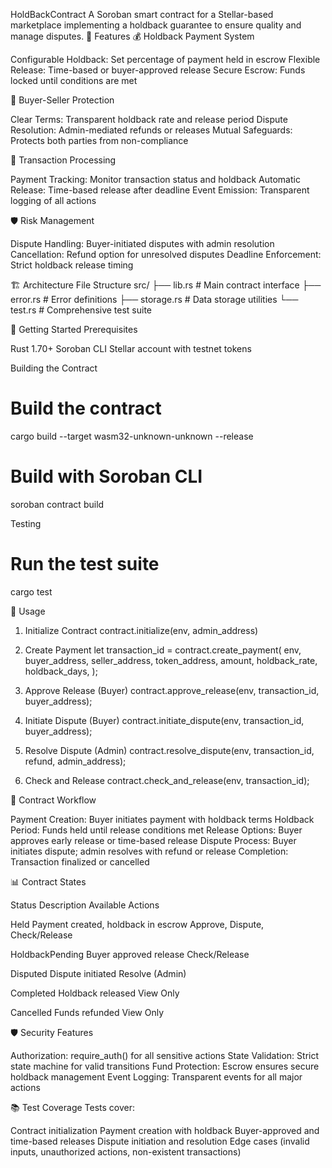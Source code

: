 HoldBackContract
A Soroban smart contract for a Stellar-based marketplace implementing a holdback guarantee to ensure quality and manage disputes.
🌟 Features
💰 Holdback Payment System

Configurable Holdback: Set percentage of payment held in escrow
Flexible Release: Time-based or buyer-approved release
Secure Escrow: Funds locked until conditions are met

🤝 Buyer-Seller Protection

Clear Terms: Transparent holdback rate and release period
Dispute Resolution: Admin-mediated refunds or releases
Mutual Safeguards: Protects both parties from non-compliance

🔄 Transaction Processing

Payment Tracking: Monitor transaction status and holdback
Automatic Release: Time-based release after deadline
Event Emission: Transparent logging of all actions

🛡️ Risk Management

Dispute Handling: Buyer-initiated disputes with admin resolution
Cancellation: Refund option for unresolved disputes
Deadline Enforcement: Strict holdback release timing

🏗️ Architecture
File Structure
src/
├── lib.rs                 # Main contract interface
├── error.rs               # Error definitions
├── storage.rs             # Data storage utilities
└── test.rs                # Comprehensive test suite

🚀 Getting Started
Prerequisites

Rust 1.70+
Soroban CLI
Stellar account with testnet tokens

Building the Contract
# Build the contract
cargo build --target wasm32-unknown-unknown --release

# Build with Soroban CLI
soroban contract build

Testing
# Run the test suite
cargo test

📖 Usage
1. Initialize Contract
contract.initialize(env, admin_address)

2. Create Payment
let transaction_id = contract.create_payment(
    env,
    buyer_address,
    seller_address,
    token_address,
    amount,
    holdback_rate,
    holdback_days,
);

3. Approve Release (Buyer)
contract.approve_release(env, transaction_id, buyer_address);

4. Initiate Dispute (Buyer)
contract.initiate_dispute(env, transaction_id, buyer_address);

5. Resolve Dispute (Admin)
contract.resolve_dispute(env, transaction_id, refund, admin_address);

6. Check and Release
contract.check_and_release(env, transaction_id);

🔄 Contract Workflow

Payment Creation: Buyer initiates payment with holdback terms
Holdback Period: Funds held until release conditions met
Release Options: Buyer approves early release or time-based release
Dispute Process: Buyer initiates dispute; admin resolves with refund or release
Completion: Transaction finalized or cancelled

📊 Contract States



Status
Description
Available Actions



Held
Payment created, holdback in escrow
Approve, Dispute, Check/Release


HoldbackPending
Buyer approved release
Check/Release


Disputed
Dispute initiated
Resolve (Admin)


Completed
Holdback released
View Only


Cancelled
Funds refunded
View Only


🛡️ Security Features

Authorization: require_auth() for all sensitive actions
State Validation: Strict state machine for valid transitions
Fund Protection: Escrow ensures secure holdback management
Event Logging: Transparent events for all major actions

📚 Test Coverage
Tests cover:

Contract initialization
Payment creation with holdback
Buyer-approved and time-based releases
Dispute initiation and resolution
Edge cases (invalid inputs, unauthorized actions, non-existent transactions)
